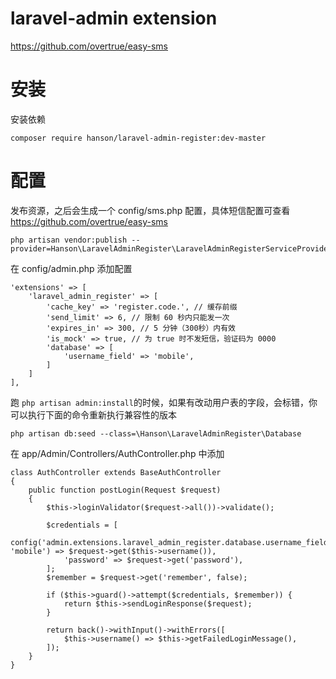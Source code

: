 laravel-admin extension
======


https://github.com/overtrue/easy-sms

# 安装

安装依赖
```
composer require hanson/laravel-admin-register:dev-master
```

# 配置

发布资源，之后会生成一个 config/sms.php 配置，具体短信配置可查看 https://github.com/overtrue/easy-sms 
```
php artisan vendor:publish --provider=Hanson\LaravelAdminRegister\LaravelAdminRegisterServiceProvider
```

在 config/admin.php 添加配置

``` 
'extensions' => [
    'laravel_admin_register' => [
        'cache_key' => 'register.code.', // 缓存前缀
        'send_limit' => 6, // 限制 60 秒内只能发一次
        'expires_in' => 300, // 5 分钟（300秒）内有效
        'is_mock' => true, // 为 true 时不发短信，验证码为 0000
        'database' => [
            'username_field' => 'mobile',
        ]
    ]
],
```

跑 `php artisan admin:install`的时候，如果有改动用户表的字段，会标错，你可以执行下面的命令重新执行兼容性的版本
``` 
php artisan db:seed --class=\Hanson\LaravelAdminRegister\Database
```

在 app/Admin/Controllers/AuthController.php 中添加
``` 
class AuthController extends BaseAuthController
{
    public function postLogin(Request $request)
    {
        $this->loginValidator($request->all())->validate();

        $credentials = [
            config('admin.extensions.laravel_admin_register.database.username_field', 'mobile') => $request->get($this->username()),
            'password' => $request->get('password'),
        ];
        $remember = $request->get('remember', false);

        if ($this->guard()->attempt($credentials, $remember)) {
            return $this->sendLoginResponse($request);
        }

        return back()->withInput()->withErrors([
            $this->username() => $this->getFailedLoginMessage(),
        ]);
    }
}
```
